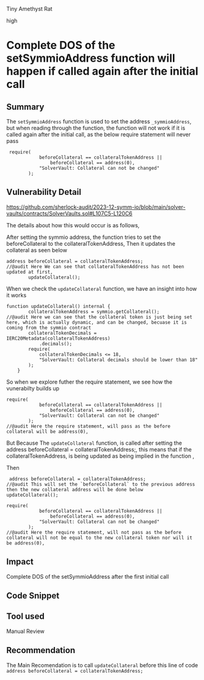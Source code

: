Tiny Amethyst Rat

high

# Complete DOS of the setSymmioAddress function will happen if called again after the initial call

## Summary
The `setSymmioAddress` function is used to set the address `_symmioAddress`, but when reading through the function, the function will not work if it is called again after the initial call, as the below require statement will never pass
```solidity
 require(
            beforeCollateral == collateralTokenAddress ||
                beforeCollateral == address(0),
            "SolverVault: Collateral can not be changed"
        );
```
## Vulnerability Detail

https://github.com/sherlock-audit/2023-12-symm-io/blob/main/solver-vaults/contracts/SolverVaults.sol#L107C5-L120C6

The details about how this would occur is as follows, 

After setting the symmio address, the function tries to set the beforeCollateral to the collateralTokenAddress, Then it updates the collateral as seen below 
```solidity
address beforeCollateral = collateralTokenAddress;
//@audit Here We can see that collateralTokenAddress has not been updated at first, 
        updateCollateral();
```
When we check the `updateCollateral` function, we have an insight into how it works 

```solidity
function updateCollateral() internal {
        collateralTokenAddress = symmio.getCollateral();
//@audit Here we can see that the collateral token is just being set here, which is actually dynamic, and can be changed, becuase it is coming from the symmio contract 
        collateralTokenDecimals = IERC20Metadata(collateralTokenAddress)
            .decimals();
        require(
            collateralTokenDecimals <= 18,
            "SolverVault: Collateral decimals should be lower than 18"
        );
    }
```
So when we explore futher the require statement, we see how the vunerabilty builds up 
```solidity
require(
            beforeCollateral == collateralTokenAddress ||
                beforeCollateral == address(0),
            "SolverVault: Collateral can not be changed"
        );
//@audit Here the require statement, will pass as the before collateral will be address(0), 
```
But Because The `updateCollateral` function, is called after setting the address beforeCollateral = collateralTokenAddress;, this means that if the collateralTokenAddress, is being updated as being implied in the function ,

Then 
```solidity
 address beforeCollateral = collateralTokenAddress;
//@audit This will set the `beforeCollateral` to the previous address then the new collateral address will be done below
updateCollateral();
```
```solidity
require(
            beforeCollateral == collateralTokenAddress ||
                beforeCollateral == address(0),
            "SolverVault: Collateral can not be changed"
        );
//@audit Here the require statement, will not pass as the before collateral will not be equal to the new collateral token nor will it be address(0), 
```

## Impact
Complete DOS of the setSymmioAddress after the first initial call

## Code Snippet

## Tool used

Manual Review

## Recommendation
The Main Recomendation is to call `updateCollateral` before this line of code ` address beforeCollateral = collateralTokenAddress;`